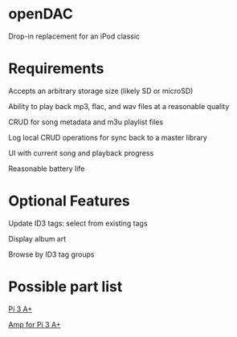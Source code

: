 # openDAC
Drop-in replacement for an iPod classic

# Requirements
Accepts an arbitrary storage size (likely SD or microSD)

Ability to play back mp3, flac, and wav files at a reasonable quality

CRUD for song metadata and m3u playlist files

Log local CRUD operations for sync back to a master library

UI with current song and playback progress

Reasonable battery life

# Optional Features
Update ID3 tags: select from existing tags

Display album art

Browse by ID3 tag groups

# Possible part list

[Pi 3 A+](https://www.adafruit.com/product/4027)

[Amp for Pi 3 A+](https://www.hifiberry.com/products/ampplus/)
